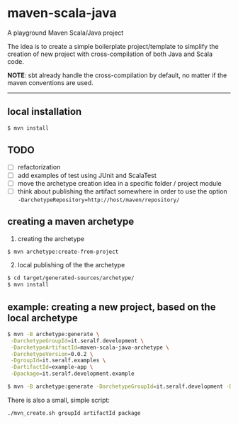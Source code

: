 
maven-scala-java
================

A playground Maven Scala/Java project

The idea is to create a simple boilerplate project/template to simplify the creation of new project with cross-compilation of both Java and Scala code.

**NOTE**: sbt already handle the cross-compilation by default, no matter if the maven conventions are used.


----

## local installation
```bash
$ mvn install
```


## TODO

- [ ] refactorization
- [ ] add examples of test using JUnit and ScalaTest
- [ ] move the archetype creation idea in a specific folder / project module
- [ ] think about publishing the artifact somewhere in order to use the option 
`-DarchetypeRepository=http://host/maven/repository/`

## creating a maven archetype

1. creating the archetype
```bash
$ mvn archetype:create-from-project
```
2. local publishing of the the archetype
```bash
$ cd target/generated-sources/archetype/
$ mvn install
```
## example: creating a new project, based on the local archetype
```bash
$ mvn -B archetype:generate \
 -DarchetypeGroupId=it.seralf.development \
 -DarchetypeArtifactId=maven-scala-java-archetype \
 -DarchetypeVersion=0.0.2 \
 -DgroupId=it.seralf.examples \
 -DartifactId=example-app \
 -Dpackage=it.seralf.development.example

$ mvn -B archetype:generate -DarchetypeGroupId=it.seralf.development -DarchetypeArtifactId=maven-scala-java-archetype -DarchetypeVersion=0.0.2 -DgroupId=it.seralf.web -DartifactId=webask -Dpackage=it.seralf.webask
```

There is also a small, simple script:
```
./mvn_create.sh groupId artifactId package
```
